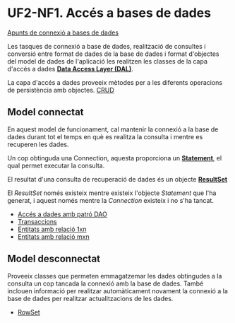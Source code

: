 #  UF2-NF1. Accés a bases de dades

[Apunts de connexió a bases de dades](/damm06/assets/2.1/connexio_amb_bases_de_dades.pdf)

Les tasques de connexió a base de dades, realització de consultes i conversió entre format de dades de la base de dades i format d'objectes del model de dades de l'aplicació les realitzen les classes de la capa d'accés a dades [**Data Access Layer (DAL)**](https://en.wikipedia.org/wiki/Data_access_layer).

La capa d'accés a dades proveeix mètodes per a les diferents operacions de persistència amb objectes. [CRUD](https://es.wikipedia.org/wiki/CRUD)

## Model connectat

En aquest model de funcionament, cal mantenir la connexió a la base de dades durant tot el temps en què es realitza la consulta i mentre es recuperen les dades. 

Un cop obtinguda una Connection, aquesta proporciona un [**Statement**](https://docs.oracle.com/en/java/javase/20/docs/api/java.sql/java/sql/Statement.html), el qual permet executar la consulta.

El resultat d'una consulta de recuperació de dades és un objecte [**ResultSet**](https://docs.oracle.com/en/java/javase/20/docs/api/java.sql/java/sql/ResultSet.html)

El *ResultSet* només existeix mentre existeix l'objecte *Statement* que l'ha generat, i aquest només mentre la *Connection* existeix i no s'ha tancat.

  * [Accés a dades amb patró DAO](dao.md)
  * [Transaccions]()
  * [Entitats amb relació 1xn](relacio1xn.md)
  * [Entitats amb relació mxn](relaciomxn.md)

## Model desconnectat

Proveeix classes que permeten emmagatzemar les dades obtingudes a la consulta un cop tancada la connexió amb la base de dades. També inclouen informació per realitzar automàticament novament la connexió a la base de dades per realitzar actualitzacions de les dades.

  * [RowSet](rowset.md)
